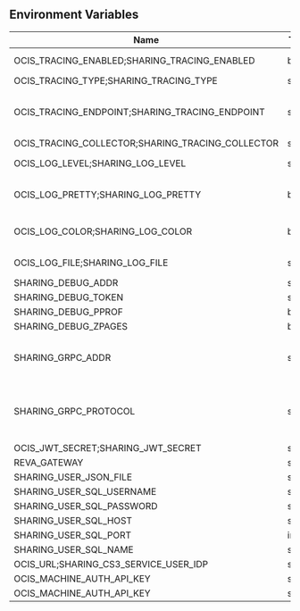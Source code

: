 ## Environment Variables

| Name | Type | Default Value | Description |
|------|------|---------------|-------------|
| OCIS_TRACING_ENABLED;SHARING_TRACING_ENABLED | bool | false | Activates tracing.|
| OCIS_TRACING_TYPE;SHARING_TRACING_TYPE | string |  | |
| OCIS_TRACING_ENDPOINT;SHARING_TRACING_ENDPOINT | string |  | The endpoint to the tracing collector.|
| OCIS_TRACING_COLLECTOR;SHARING_TRACING_COLLECTOR | string |  | |
| OCIS_LOG_LEVEL;SHARING_LOG_LEVEL | string |  | The log level.|
| OCIS_LOG_PRETTY;SHARING_LOG_PRETTY | bool | false | Activates pretty log output.|
| OCIS_LOG_COLOR;SHARING_LOG_COLOR | bool | false | Activates colorized log output.|
| OCIS_LOG_FILE;SHARING_LOG_FILE | string |  | The target log file.|
| SHARING_DEBUG_ADDR | string | 127.0.0.1:9151 | |
| SHARING_DEBUG_TOKEN | string |  | |
| SHARING_DEBUG_PPROF | bool | false | |
| SHARING_DEBUG_ZPAGES | bool | false | |
| SHARING_GRPC_ADDR | string | 127.0.0.1:9150 | The address of the grpc service.|
| SHARING_GRPC_PROTOCOL | string | tcp | The transport protocol of the grpc service.|
| OCIS_JWT_SECRET;SHARING_JWT_SECRET | string |  | |
| REVA_GATEWAY | string | 127.0.0.1:9142 | |
| SHARING_USER_JSON_FILE | string | ~/.ocis/storage/shares.json | |
| SHARING_USER_SQL_USERNAME | string |  | |
| SHARING_USER_SQL_PASSWORD | string |  | |
| SHARING_USER_SQL_HOST | string |  | |
| SHARING_USER_SQL_PORT | int | 1433 | |
| SHARING_USER_SQL_NAME | string |  | |
| OCIS_URL;SHARING_CS3_SERVICE_USER_IDP | string | internal | |
| OCIS_MACHINE_AUTH_API_KEY | string |  | |
| OCIS_MACHINE_AUTH_API_KEY | string |  | |